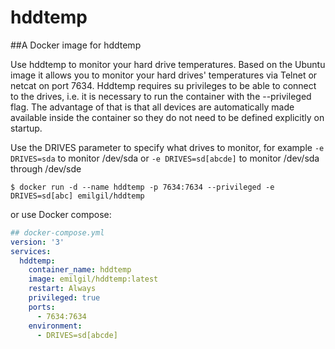 # hddtemp
##A Docker image for hddtemp 

Use hddtemp to monitor your hard drive temperatures. Based on the Ubuntu image it allows you to monitor your hard drives'  temperatures via Telnet or netcat on port 7634. Hddtemp requires su privileges to be able to connect to the drives, i.e. it is necessary to run the container with the --privileged flag. The advantage of that is that all devices are automatically made available inside the container so they do not need to be defined explicitly on startup.

Use the DRIVES parameter to specify what drives to monitor, for example `-e DRIVES=sda` to monitor /dev/sda or `-e DRIVES=sd[abcde]` to monitor /dev/sda through /dev/sde
```
$ docker run -d --name hddtemp -p 7634:7634 --privileged -e DRIVES=sd[abc] emilgil/hddtemp
```
or use Docker compose:
```yaml 
## docker-compose.yml
version: '3'
services:
  hddtemp:
    container_name: hddtemp
    image: emilgil/hddtemp:latest
    restart: Always
    privileged: true
    ports:
      - 7634:7634
    environment:
      - DRIVES=sd[abcde] 
```
